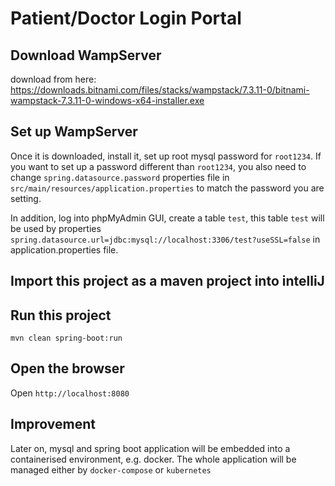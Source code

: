 # Patient/Doctor Login Portal
## Download WampServer
download from here: https://downloads.bitnami.com/files/stacks/wampstack/7.3.11-0/bitnami-wampstack-7.3.11-0-windows-x64-installer.exe
## Set up WampServer
Once it is downloaded, install it, set up root mysql password for `root1234`. If you want to set up a password different than `root1234`,  you also need to change `spring.datasource.password` properties file in `src/main/resources/application.properties` to match the password you are setting.

In addition, log into phpMyAdmin GUI, create a table `test`, this table `test` will be used by properties `spring.datasource.url=jdbc:mysql://localhost:3306/test?useSSL=false` in application.properties file.
## Import this project as a maven project into intelliJ
## Run this project
`mvn clean spring-boot:run`
## Open the browser
Open `http://localhost:8080`

## Improvement
Later on, mysql and spring boot application will be embedded into a containerised environment, e.g. docker.
The whole application will be managed either by `docker-compose` or `kubernetes`
